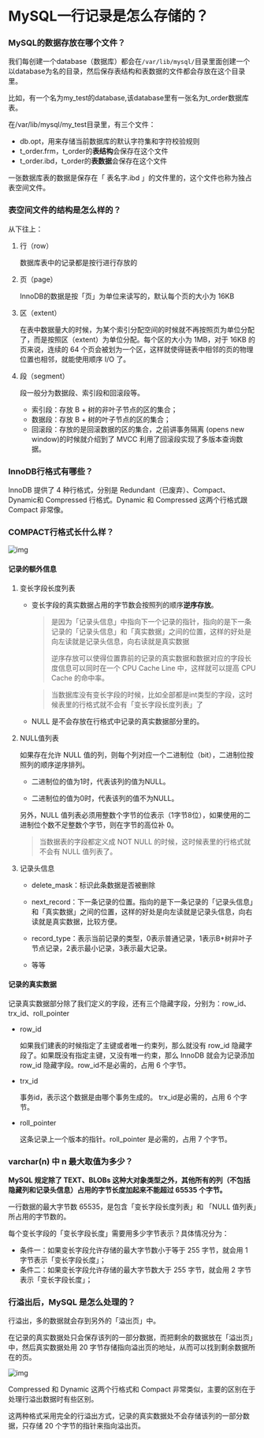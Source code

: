 # MySQL一行记录是怎么存储的？

### MySQL的数据存放在哪个文件？

我们每创建一个database（数据库）都会在`/var/lib/mysql/`目录里面创建一个以database为名的目录，然后保存表结构和表数据的文件都会存放在这个目录里。

比如，有一个名为my_test的database,该database里有一张名为t_order数据库表。

在/var/lib/mysql/my_test目录里，有三个文件：

- db.opt，用来存储当前数据库的默认字符集和字符校验规则
- t_order.frm，t_order的**表结构**会保存在这个文件
- t_order.ibd，t_order的**表数据**会保存在这个文件

一张数据库表的数据是保存在「 表名字.ibd 」的文件里的，这个文件也称为独占表空间文件。

### 表空间文件的结构是怎么样的？

从下往上：

1. 行（row）

   数据库表中的记录都是按行进行存放的

2. 页（page）

   InnoDB的数据是按「页」为单位来读写的，默认每个页的大小为 16KB

3. 区（extent）

   在表中数据量大的时候，为某个索引分配空间的时候就不再按照页为单位分配了，而是按照区（extent）为单位分配。每个区的大小为 1MB，对于 16KB 的页来说，连续的 64 个页会被划为一个区，这样就使得链表中相邻的页的物理位置也相邻，就能使用顺序 I/O 了。

4. 段（segment）

   段一般分为数据段、索引段和回滚段等。

   - 索引段：存放 B + 树的非叶子节点的区的集合；
   - 数据段：存放 B + 树的叶子节点的区的集合；
   - 回滚段：存放的是回滚数据的区的集合，之前讲事务隔离 (opens new window)的时候就介绍到了 MVCC 利用了回滚段实现了多版本查询数据。

### InnoDB行格式有哪些？

InnoDB 提供了 4 种行格式，分别是 Redundant（已废弃）、Compact、Dynamic和 Compressed 行格式。Dynamic 和 Compressed 这两个行格式跟 Compact 非常像。

### COMPACT行格式长什么样？

![img](/home/noregret/.config/Typora/typora-user-images/image-20250813102341031.png)

#### 记录的额外信息

1. 变长字段长度列表

   - 变长字段的真实数据占用的字节数会按照列的顺序**逆序存放**。

     > 是因为「记录头信息」中指向下一个记录的指针，指向的是下一条记录的「记录头信息」和「真实数据」之间的位置，这样的好处是向左读就是记录头信息，向右读就是真实数据
     >
     > 逆序存放可以使得位置靠前的记录的真实数据和数据对应的字段长度信息可以同时在一个 CPU Cache Line 中，这样就可以提高 CPU Cache 的命中率。

     > 当数据库没有变长字段的时候，比如全部都是int类型的字段，这时候表里的行格式就不会有「变长字段长度列表」了

   - NULL 是不会存放在行格式中记录的真实数据部分里的。

2. NULL值列表

   如果存在允许 NULL 值的列，则每个列对应一个二进制位（bit），二进制位按照列的顺序逆序排列。

   - 二进制位的值为1时，代表该列的值为NULL。

   - 二进制位的值为0时，代表该列的值不为NULL。

   另外，NULL 值列表必须用整数个字节的位表示（1字节8位），如果使用的二进制位个数不足整数个字节，则在字节的高位补 0。

   > 当数据表的字段都定义成 NOT NULL 的时候，这时候表里的行格式就不会有 NULL 值列表了。

3. 记录头信息

   - delete_mask：标识此条数据是否被删除
   - next_record：下一条记录的位置。指向的是下一条记录的「记录头信息」和「真实数据」之间的位置，这样的好处是向左读就是记录头信息，向右读就是真实数据，比较方便。

   - record_type：表示当前记录的类型，0表示普通记录，1表示B+树非叶子节点记录，2表示最小记录，3表示最大记录。
   - 等等

#### 记录的真实数据

记录真实数据部分除了我们定义的字段，还有三个隐藏字段，分别为：row_id、trx_id、roll_pointer

- row_id

  如果我们建表的时候指定了主键或者唯一约束列，那么就没有 row_id 隐藏字段了。如果既没有指定主键，又没有唯一约束，那么 InnoDB 就会为记录添加 row_id 隐藏字段。row_id不是必需的，占用 6 个字节。

- trx_id

  事务id，表示这个数据是由哪个事务生成的。 trx_id是必需的，占用 6 个字节。

- roll_pointer

  这条记录上一个版本的指针。roll_pointer 是必需的，占用 7 个字节。

### varchar(n) 中 n 最大取值为多少？

**MySQL 规定除了 TEXT、BLOBs 这种大对象类型之外，其他所有的列（不包括隐藏列和记录头信息）占用的字节长度加起来不能超过 65535 个字节。**

一行数据的最大字节数 65535，是包含「变长字段长度列表」和 「NULL 值列表」所占用的字节数的。

每个变长字段的「变长字段长度」需要用多少字节表示？具体情况分为：

- 条件一：如果变长字段允许存储的最大字节数小于等于 255 字节，就会用 1 字节表示「变长字段长度」；
- 条件二：如果变长字段允许存储的最大字节数大于 255 字节，就会用 2 字节表示「变长字段长度」；

### 行溢出后，MySQL 是怎么处理的？

行溢出，多的数据就会存到另外的「溢出页」中。

在记录的真实数据处只会保存该列的一部分数据，而把剩余的数据放在「溢出页」中，然后真实数据处用 20 字节存储指向溢出页的地址，从而可以找到剩余数据所在的页。

![img](https://cdn.xiaolincoding.com/gh/xiaolincoder/mysql/row_format/%E8%A1%8C%E6%BA%A2%E5%87%BA.png)

Compressed 和 Dynamic 这两个行格式和 Compact 非常类似，主要的区别在于处理行溢出数据时有些区别。

这两种格式采用完全的行溢出方式，记录的真实数据处不会存储该列的一部分数据，只存储 20 个字节的指针来指向溢出页。